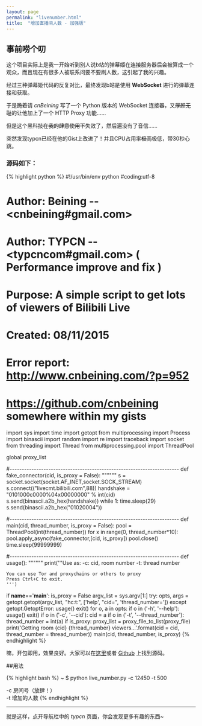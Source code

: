 ```yaml
---
layout: page
permalink: "livenumber.html"
title:  "增加直播间人数 - 加强版"
---
```


## 事前唠个叨

这个项目实际上是我一开始听到别人说b站的弹幕姬在连接服务器后会被算成一个观众，而且现在有很多人被联系问要不要刷人数，这引起了我的兴趣。

经过三种弹幕姬代码的反复对比，最终发现b站是使用 **WebSocket** 进行的弹幕连接和获取。

于是<del>跪着</del>请 *cnBeining* 写了一个 Python 版本的 WebSocket 连接器，又<del>厚颜无耻</del>的让他加上了一个 HTTP Proxy 功能……

但是这个黑科技<del>在我的肆意使用下</del>失效了，然后遍没有了音信……

突然发现typcn已经在他的Gist上改进了！并且CPU占用率<del>极高</del>极低，带30秒心跳。

### 源码如下：

{% highlight python %}
#!/usr/bin/env python
#coding:utf-8
# Author:  Beining --<cnbeining#gmail.com>
# Author:  TYPCN --<typcncom#gmail.com> ( Performance improve and fix )
# Purpose: A simple script to get lots of viewers of Bilibili Live
# Created: 08/11/2015
# Error report: http://www.cnbeining.com/?p=952
# https://github.com/cnbeining  somewhere within my gists

import sys
import time
import getopt
from multiprocessing import Process
import binascii
import random
import re
import traceback
import socket
from threading import Thread
from multiprocessing.pool import ThreadPool

global proxy_list

#----------------------------------------------------------------------
def fake_connector(cid, is_proxy = False):
    """"""
    s = socket.socket(socket.AF_INET,socket.SOCK_STREAM)
    s.connect(("livecmt.bilibili.com",88))
    handshake = "0101000c0000%04x00000000" % int(cid)
    s.send(binascii.a2b_hex(handshake))
    while 1:
        time.sleep(29)
        s.send(binascii.a2b_hex("01020004"))

#----------------------------------------------------------------------
def main(cid, thread_number, is_proxy = False):
    pool = ThreadPool(int(thread_number))
    for x in range(0, thread_number*10):
        pool.apply_async(fake_connector,[cid, is_proxy])
    pool.close()
    time.sleep(99999999)

#----------------------------------------------------------------------
def usage():
    """"""
    print('''Use as:
    -c: cid, room number
    -t: thread number

    You can use Tor and proxychains or others to proxy
    Press Ctrl+C to exit.
    ''')

if __name__=='__main__':
    is_proxy = False
    argv_list = sys.argv[1:]
    try:
        opts, args = getopt.getopt(argv_list, "hc:t:",
                                   ['help', "cid=", 'thread_number='])
    except getopt.GetoptError:
        usage()
        exit()
    for o, a in opts:
        if o in ('-h', '--help'):
            usage()
            exit()
        if o in ('-c', '--cid'):
            cid = a
        if o in ('-t', '--thread_number'):
            thread_number = int(a)
    if is_proxy:
        proxy_list = proxy_file_to_list(proxy_file)
    print('Getting room {cid} {thread_number} viewers...'.format(cid = cid, thread_number = thread_number))
    main(cid, thread_number, is_proxy)
{% endhighlight %}

嘛，开包即用，效果良好。大家可以在[这里](/script/live_number.py)或者 [Github](https://gist.github.com/typcn/cd87a471e0575a6785b9) 上找到源码。

##用法

{% highlight bash %}
~ $ python live_number.py -c 12450 -t 500

-c 房间号（放肆！）  
-t 增加的人数
{% endhighlight %}

***

就是这样，点开导航栏中的 *typcn* 页面，你会发现更多有趣的东西~
